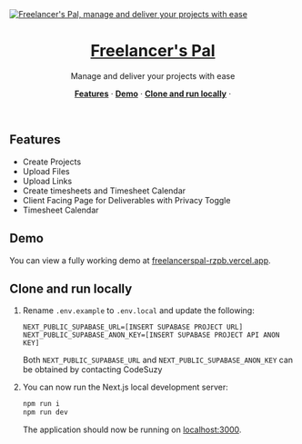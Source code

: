 <a href="https://demo-nextjs-with-supabase.vercel.app/">
  <img alt="Freelancer's Pal, manage and deliver your projects with ease" src="https://freelancerspal-er4k37d95-codesuzys-projects.vercel.app/twitter-image.png?498278222e7e54db">
  <h1 align="center">Freelancer's Pal</h1>
</a>

<p align="center">
 Manage and deliver your projects with ease
</p>

<p align="center">
  <a href="#features"><strong>Features</strong></a> ·
  <a href="#demo"><strong>Demo</strong></a> ·
  <a href="#clone-and-run-locally"><strong>Clone and run locally</strong></a> ·
</p>
<br/>

## Features

- Create Projects
- Upload Files
- Upload Links
- Create timesheets and Timesheet Calendar
- Client Facing Page for Deliverables with Privacy Toggle
- Timesheet Calendar

## Demo

You can view a fully working demo at [freelancerspal-rzpb.vercel.app](freelancerspal-rzpb.vercel.app).

## Clone and run locally

1. Rename `.env.example` to `.env.local` and update the following:

   ```
   NEXT_PUBLIC_SUPABASE_URL=[INSERT SUPABASE PROJECT URL]
   NEXT_PUBLIC_SUPABASE_ANON_KEY=[INSERT SUPABASE PROJECT API ANON KEY]
   ```

   Both `NEXT_PUBLIC_SUPABASE_URL` and `NEXT_PUBLIC_SUPABASE_ANON_KEY` can be obtained by contacting CodeSuzy

5. You can now run the Next.js local development server:

   ```bash
   npm run i
   npm run dev
   ```

   The application should now be running on [localhost:3000](http://localhost:3000/).
